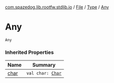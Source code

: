 [com.spazedog.lib.rootfw.stdlib.io](../../index.md) / [File](../index.md) / [Type](index.md) / [Any](.)

# Any

`Any`

### Inherited Properties

| Name | Summary |
|---|---|
| [char](char.md) | `val char: `[`Char`](https://kotlinlang.org/api/latest/jvm/stdlib/kotlin/-char/index.html) |
